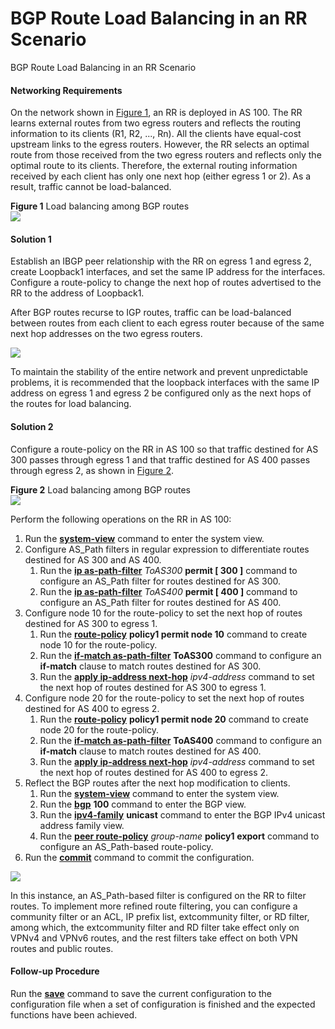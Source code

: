 BGP Route Load Balancing in an RR Scenario
==========================================

BGP Route Load Balancing in an RR Scenario

#### Networking Requirements

On the network shown in [Figure 1](#EN-US_CONCEPT_0172365035__fig_load-balance_feature_05501), an RR is deployed in AS 100. The RR learns external routes from two egress routers and reflects the routing information to its clients (R1, R2, ..., Rn). All the clients have equal-cost upstream links to the egress routers. However, the RR selects an optimal route from those received from the two egress routers and reflects only the optimal route to its clients. Therefore, the external routing information received by each client has only one next hop (either egress 1 or 2). As a result, traffic cannot be load-balanced.

**Figure 1** Load balancing among BGP routes  
![](images/fig_load-balance_feature_05501.png)

#### Solution 1

Establish an IBGP peer relationship with the RR on egress 1 and egress 2, create Loopback1 interfaces, and set the same IP address for the interfaces. Configure a route-policy to change the next hop of routes advertised to the RR to the address of Loopback1.

After BGP routes recurse to IGP routes, traffic can be load-balanced between routes from each client to each egress router because of the same next hop addresses on the two egress routers.

![](../../../../public_sys-resources/note_3.0-en-us.png) 

To maintain the stability of the entire network and prevent unpredictable problems, it is recommended that the loopback interfaces with the same IP address on egress 1 and egress 2 be configured only as the next hops of the routes for load balancing.



#### Solution 2

Configure a route-policy on the RR in AS 100 so that traffic destined for AS 300 passes through egress 1 and that traffic destined for AS 400 passes through egress 2, as shown in [Figure 2](#EN-US_CONCEPT_0172365035__fig_load-balance_feature_05502).

**Figure 2** Load balancing among BGP routes  
![](images/fig_load-balance_feature_05502.png)

Perform the following operations on the RR in AS 100:

1. Run the [**system-view**](cmdqueryname=system-view) command to enter the system view.
2. Configure AS\_Path filters in regular expression to differentiate routes destined for AS 300 and AS 400.
   1. Run the [**ip as-path-filter**](cmdqueryname=ip+as-path-filter) *ToAS300* **permit [ 300 ]** command to configure an AS\_Path filter for routes destined for AS 300.
   2. Run the [**ip as-path-filter**](cmdqueryname=ip+as-path-filter) *ToAS400* **permit [ 400 ]** command to configure an AS\_Path filter for routes destined for AS 400.
3. Configure node 10 for the route-policy to set the next hop of routes destined for AS 300 to egress 1.
   1. Run the [**route-policy**](cmdqueryname=route-policy) **policy1 permit node 10** command to create node 10 for the route-policy.
   2. Run the [**if-match as-path-filter**](cmdqueryname=if-match+as-path-filter) **ToAS300** command to configure an **if-match** clause to match routes destined for AS 300.
   3. Run the [**apply ip-address next-hop**](cmdqueryname=apply+ip-address+next-hop) *ipv4-address* command to set the next hop of routes destined for AS 300 to egress 1.
4. Configure node 20 for the route-policy to set the next hop of routes destined for AS 400 to egress 2.
   1. Run the [**route-policy**](cmdqueryname=route-policy) **policy1 permit node 20** command to create node 20 for the route-policy.
   2. Run the [**if-match as-path-filter**](cmdqueryname=if-match+as-path-filter) **ToAS400** command to configure an **if-match** clause to match routes destined for AS 400.
   3. Run the [**apply ip-address next-hop**](cmdqueryname=apply+ip-address+next-hop) *ipv4-address* command to set the next hop of routes destined for AS 400 to egress 2.
5. Reflect the BGP routes after the next hop modification to clients.
   1. Run the [**system-view**](cmdqueryname=system-view) command to enter the system view.
   2. Run the [**bgp**](cmdqueryname=bgp) **100** command to enter the BGP view.
   3. Run the [**ipv4-family**](cmdqueryname=ipv4-family) **unicast** command to enter the BGP IPv4 unicast address family view.
   4. Run the [**peer route-policy**](cmdqueryname=peer+route-policy) *group-name* **policy1** **export** command to configure an AS\_Path-based route-policy.
6. Run the [**commit**](cmdqueryname=commit) command to commit the configuration.

![](../../../../public_sys-resources/note_3.0-en-us.png) 

In this instance, an AS\_Path-based filter is configured on the RR to filter routes. To implement more refined route filtering, you can configure a community filter or an ACL, IP prefix list, extcommunity filter, or RD filter, among which, the extcommunity filter and RD filter take effect only on VPNv4 and VPNv6 routes, and the rest filters take effect on both VPN routes and public routes.



#### Follow-up Procedure

Run the [**save**](cmdqueryname=save) command to save the current configuration to the configuration file when a set of configuration is finished and the expected functions have been achieved.